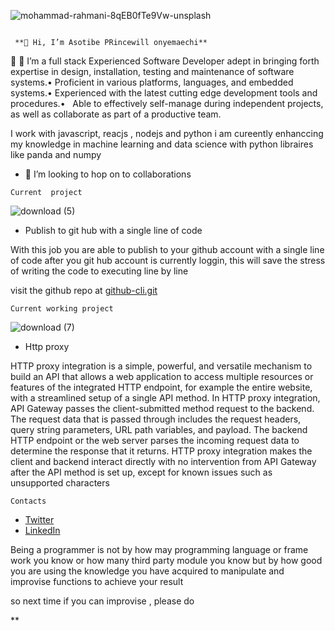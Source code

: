  ![mohammad-rahmani-8qEB0fTe9Vw-unsplash](https://user-images.githubusercontent.com/100746581/187123515-48ed0f7b-325d-4629-9cb4-f7b50ca60320.jpg)
```
 
 **👋 Hi, I’m Asotibe PRincewill onyemaechi**
 ```
 
 
 👀 
 🌱 I’m  a full stack
 Experienced Software Developer adept in bringing forth expertise in design, installation, testing and maintenance of software systems.• Proficient in various platforms, languages, and embedded systems.• Experienced with the latest cutting edge development tools and procedures.•   Able to effectively self-manage during independent projects, as well as collaborate as part of a productive team.

 
 I work with javascript, reacjs , nodejs and python
 i am cureently enhanccing my knowledge in machine learning and data science with python libraires like panda and numpy
 
 
- 💞️ I’m looking to hop on to collaborations



```
Current  project
```
![download (5)](https://user-images.githubusercontent.com/100746581/187122396-33a33226-53be-4a42-8407-08f7ce7caba6.jpg)
- Publish to git hub with a single line of code

With this job you are  able to publish to your github account with a single line of code after you git hub account is currently loggin,
this will save the stress of writing the code to executing line by line

visit the github repo at [github-cli.git](https://github.com/MaverickDe/github-cli.git)


```
Current working project
```

![download (7)](https://user-images.githubusercontent.com/100746581/189029505-2b8f0671-9c61-4205-811c-d16dcf3e88d0.jpg)
- Http proxy


HTTP proxy integration is a simple, powerful, and versatile mechanism to build an API that allows a web application to access multiple resources or features of the integrated HTTP endpoint, for example the entire website, with a streamlined setup of a single API method. In HTTP proxy integration, API Gateway passes the client-submitted method request to the backend. The request data that is passed through includes the request headers, query string parameters, URL path variables, and payload. The backend HTTP endpoint or the web server parses the incoming request data to determine the response that it returns. HTTP proxy integration makes the client and backend interact directly with no intervention from API Gateway after the API method is set up, except for known issues such as unsupported characters
```
Contacts
```
- [Twitter](https://twitter.com/Princemave123)
-  [LinkedIn](linkedin.com/in/princewill-asotibe-b31036204/)




Being a programmer is not by how may programming language or frame work you know or how many third party module you know but by how good you are using the knowledge you have acquired to manipulate and improvise functions to achieve your result

so next time if you can improvise , please do



**
<!---
MaverickDe/MaverickDe is a ✨ special ✨ repository because its `README.md` (this file) appears on your GitHub profile.
You can click the Preview link to take a look at your changes.
--->
